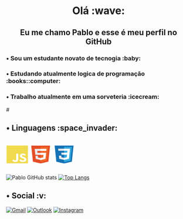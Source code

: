 <h1 align="center">Olá :wave:</h1>
<h2 align="center">Eu me chamo Pablo e esse é meu perfil no GitHub</h2>
<h3>• Sou um estudante novato de tecnogia :baby:
<h3>• Estudando atualmente logica de programação :books::computer:</h3>
<h3>• Trabalho atualmente em uma sorveteria :icecream:</h3>
#
<h2>• Linguagens :space_invader:</h2>
<div style="display: inline_block"><br>
    <img align="center" alt="Pablo-Js" height="50" width="60" src="https://raw.githubusercontent.com/devicons/devicon/master/icons/javascript/javascript-plain.svg">
    <img align="center" alt="Pablo-HTML" height="50" width="60" src="https://raw.githubusercontent.com/devicons/devicon/master/icons/html5/html5-original.svg">
    <img align="center" alt="Pablo-CSS" height="50" width="60" src="https://raw.githubusercontent.com/devicons/devicon/master/icons/css3/css3-original.svg">
</div>
    
##
![Pablo GitHub stats](https://github-readme-stats.vercel.app/api?username=PabloAuguusto&show_icons=true&theme=merko)
[![Top Langs](https://github-readme-stats.vercel.app/api/top-langs/?username=PabloAuguusto&layout=donut&theme=merko)](https://github.com/anuraghazra/github-readme-stats)
##
<h2>• Social :v:</h2>

[![Gmail](https://img.shields.io/badge/Gmail-D14836?style=for-the-badge&logo=gmail&logoColor=white)](mailto:pabloexbox@gmail.com)
[![Outlook](https://img.shields.io/badge/Outlook-0078D4?style=for-the-badge&logo=microsoft-outlook&logoColor=white)](mailto:pabloauguusto@hotmail.com)
[![Instagram](https://img.shields.io/badge/Instagram-E4405F?style=for-the-badge&logo=instagram&logoColor=white)](https://www.instagram.com/pablo_auguusto/)
          
